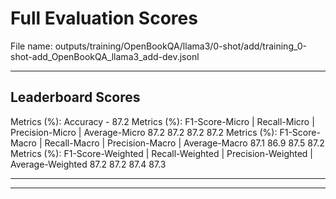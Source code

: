 # Full Evaluation Scores

File name: outputs/training/OpenBookQA/llama3/0-shot/add/training_0-shot-add_OpenBookQA_llama3_add-dev.jsonl


---

## Leaderboard Scores

Metrics (%): Accuracy - 87.2
Metrics (%): F1-Score-Micro | Recall-Micro | Precision-Micro | Average-Micro
                87.2        87.2          87.2        87.2
Metrics (%): F1-Score-Macro | Recall-Macro | Precision-Macro | Average-Macro
                87.1        86.9          87.5        87.2
Metrics (%): F1-Score-Weighted | Recall-Weighted | Precision-Weighted | Average-Weighted
                87.2        87.2          87.4        87.3

---


---

